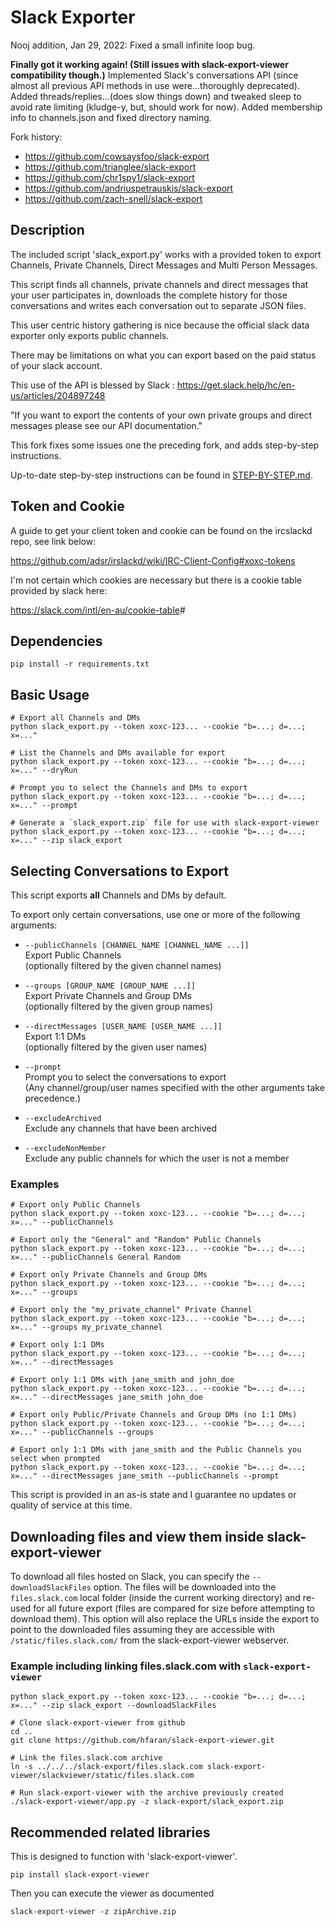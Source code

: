 # Slack Exporter

Nooj addition, Jan 29, 2022: Fixed a small infinite loop bug.

**Finally got it working again! (Still issues with slack-export-viewer compatibility though.)**
Implemented Slack's conversations API (since almost all previous API methods in use were...thoroughly deprecated).
Added threads/replies...(does slow things down) and tweaked sleep to avoid rate limiting (kludge-y, but, should work for now). Added membership info to channels.json and fixed directory naming.

Fork history:

- <https://github.com/cowsaysfoo/slack-export>
- <https://github.com/trianglee/slack-export>
- <https://github.com/chr1spy1/slack-export>
- <https://github.com/andriuspetrauskis/slack-export>
- <https://github.com/zach-snell/slack-export>

## Description

The included script 'slack_export.py' works with a provided token to export Channels, Private Channels, Direct Messages and Multi Person Messages.

This script finds all channels, private channels and direct messages that your user participates in, downloads the complete history for those conversations and writes each conversation out to separate JSON files.

This user centric history gathering is nice because the official slack data exporter only exports public channels.

There may be limitations on what you can export based on the paid status of your slack account.

This use of the API is blessed by Slack : <https://get.slack.help/hc/en-us/articles/204897248>

"If you want to export the contents of your own private groups and direct messages
please see our API documentation."

This fork fixes some issues one the preceding fork, and adds step-by-step instructions.

Up-to-date step-by-step instructions can be found in [STEP-BY-STEP.md](STEP-BY-STEP.md).

## Token and Cookie

A guide to get your client token and cookie can be found on the ircslackd repo, see link below:

<https://github.com/adsr/irslackd/wiki/IRC-Client-Config#xoxc-tokens>

I'm not certain which cookies are necessary but there is a cookie table provided by slack here:

<https://slack.com/intl/en-au/cookie-table>#

## Dependencies

```console
pip install -r requirements.txt
```

## Basic Usage

```console
# Export all Channels and DMs
python slack_export.py --token xoxc-123... --cookie "b=...; d=...; x=..."

# List the Channels and DMs available for export
python slack_export.py --token xoxc-123... --cookie "b=...; d=...; x=..." --dryRun

# Prompt you to select the Channels and DMs to export
python slack_export.py --token xoxc-123... --cookie "b=...; d=...; x=..." --prompt

# Generate a `slack_export.zip` file for use with slack-export-viewer
python slack_export.py --token xoxc-123... --cookie "b=...; d=...; x=..." --zip slack_export
```

## Selecting Conversations to Export

This script exports **all** Channels and DMs by default.

To export only certain conversations, use one or more of the following arguments:

- `--publicChannels [CHANNEL_NAME [CHANNEL_NAME ...]]`\
Export Public Channels\
(optionally filtered by the given channel names)

- `--groups [GROUP_NAME [GROUP_NAME ...]]`\
Export Private Channels and Group DMs\
(optionally filtered by the given group names)

- `--directMessages [USER_NAME [USER_NAME ...]]`\
Export 1:1 DMs\
(optionally filtered by the given user names)

- `--prompt`\
Prompt you to select the conversations to export\
(Any channel/group/user names specified with the other arguments take precedence.)

- `--excludeArchived`\
Exclude any channels that have been archived

- `--excludeNonMember`\
Exclude any public channels for which the user is not a member

### Examples

```console
# Export only Public Channels
python slack_export.py --token xoxc-123... --cookie "b=...; d=...; x=..." --publicChannels

# Export only the "General" and "Random" Public Channels
python slack_export.py --token xoxc-123... --cookie "b=...; d=...; x=..." --publicChannels General Random

# Export only Private Channels and Group DMs
python slack_export.py --token xoxc-123... --cookie "b=...; d=...; x=..." --groups

# Export only the "my_private_channel" Private Channel
python slack_export.py --token xoxc-123... --cookie "b=...; d=...; x=..." --groups my_private_channel

# Export only 1:1 DMs
python slack_export.py --token xoxc-123... --cookie "b=...; d=...; x=..." --directMessages

# Export only 1:1 DMs with jane_smith and john_doe
python slack_export.py --token xoxc-123... --cookie "b=...; d=...; x=..." --directMessages jane_smith john_doe

# Export only Public/Private Channels and Group DMs (no 1:1 DMs)
python slack_export.py --token xoxc-123... --cookie "b=...; d=...; x=..." --publicChannels --groups

# Export only 1:1 DMs with jane_smith and the Public Channels you select when prompted
python slack_export.py --token xoxc-123... --cookie "b=...; d=...; x=..." --directMessages jane_smith --publicChannels --prompt
```

This script is provided in an as-is state and I guarantee no updates or quality of service at this time.

## Downloading files and view them inside slack-export-viewer

To download all files hosted on Slack, you can specify the `--downloadSlackFiles` option. The files will be
downloaded into the `files.slack.com` local folder (inside the current working directory) and re-used for
all future export (files are compared for size before attempting to download them). This option will also
replace the URLs inside the export to point to the downloaded files assuming they are accessible with
`/static/files.slack.com/` from the slack-export-viewer webserver.

### Example including linking files.slack.com with `slack-export-viewer`

```console
python slack_export.py --token xoxc-123... --cookie "b=...; d=...; x=..." --zip slack_export --downloadSlackFiles

# Clone slack-export-viewer from github
cd ..
git clone https://github.com/hfaran/slack-export-viewer.git

# Link the files.slack.com archive
ln -s ../../../slack-export/files.slack.com slack-export-viewer/slackviewer/static/files.slack.com

# Run slack-export-viewer with the archive previously created
./slack-export-viewer/app.py -z slack-export/slack_export.zip
```

## Recommended related libraries

This is designed to function with 'slack-export-viewer'.

  ```console
  pip install slack-export-viewer
  ```

Then you can execute the viewer as documented

```console
slack-export-viewer -z zipArchive.zip
```
